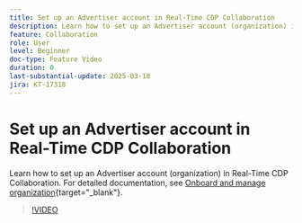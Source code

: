 ```yaml
---
title: Set up an Advertiser account in Real-Time CDP Collaboration
description: Learn how to set up an Advertiser account (organization) in Real-Time CDP Collaboration.
feature: Collaboration
role: User
level: Beginner
doc-type: Feature Video
duration: 0
last-substantial-update: 2025-03-18
jira: KT-17318
---
```


# Set up an Advertiser account in Real-Time CDP Collaboration

Learn how to set up an Advertiser account (organization) in Real-Time CDP Collaboration. For detailed documentation, see [Onboard and manage organization](https://experienceleague.adobe.com/en/docs/real-time-cdp-collaboration/using/setup/onboard-organization){target="_blank"}.

>[!VIDEO](https://video.tv.adobe.com/v/3452264/?learn=on&enablevpops)

